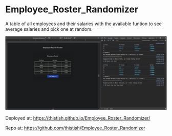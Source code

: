 # Employee_Roster_Randomizer
A table of all employees and their salaries with the available funtion to see average salaries and pick one at random.


![alt text](screenShot.png)


Deployed at:
https://thistish.github.io/Employee_Roster_Randomizer/

Repo at:
https://github.com/thistish/Employee_Roster_Randomizer
